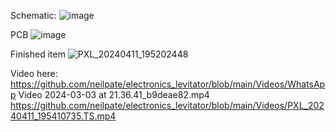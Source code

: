 Schematic:
![image](https://github.com/neilpate/electronics_levitator/assets/7802334/7011e1a2-f272-481f-99ba-4aca43088b65)



PCB
![image](https://github.com/neilpate/electronics_levitator/assets/7802334/1636eba7-c897-43f7-a720-5b3e442a12e4)

Finished item
![PXL_20240411_195202448](https://github.com/neilpate/electronics_levitator/assets/7802334/aad19313-97cb-451c-889b-696e22cf52ff)



Video here: 
https://github.com/neilpate/electronics_levitator/blob/main/Videos/WhatsApp Video 2024-03-03 at 21.36.41_b9deae82.mp4
https://github.com/neilpate/electronics_levitator/blob/main/Videos/PXL_20240411_195410735.TS.mp4
